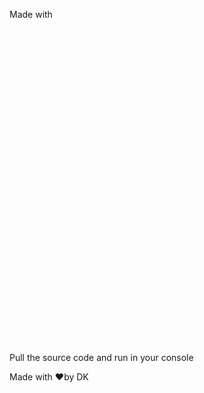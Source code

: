 Made with <?xml version="1.0" encoding="utf-8"?>
<!-- Generator: Adobe Illustrator 19.0.0, SVG Export Plug-In . SVG Version: 6.00 Build 0)  -->
<svg version="1.1" id="Layer_1" xmlns="http://www.w3.org/2000/svg" xmlns:xlink="http://www.w3.org/1999/xlink" x="0px" y="0px"
	 viewBox="0 0 500 500" style="enable-background:new 0 0 500 500;" xml:space="preserve">
<style type="text/css">
	.st0{fill:#0074BD;}
	.st1{fill:#EA2D2E;}
</style>
<g id="XMLID_1_">
	<path id="XMLID_16_" class="st0" d="M216.3,261.3c0,0-9.7,5.6,6.9,7.5c20.1,2.3,30.4,2,52.5-2.2c0,0,5.8,3.7,14,6.8
		C240,294.7,177.3,272.2,216.3,261.3L216.3,261.3z"/>
	<path id="XMLID_15_" class="st0" d="M210.2,233.5c0,0-10.9,8.1,5.7,9.8c21.5,2.2,38.4,2.4,67.8-3.3c0,0,4.1,4.1,10.4,6.4
		C234.2,263.9,167.3,247.7,210.2,233.5L210.2,233.5z"/>
	<path id="XMLID_14_" class="st1" d="M261.4,186.3c12.2,14.1-3.2,26.8-3.2,26.8s31.1-16,16.8-36.1c-13.3-18.7-23.6-28,31.8-60.1
		C306.8,116.8,219.9,138.5,261.4,186.3L261.4,186.3z"/>
	<path id="XMLID_13_" class="st0" d="M327.1,281.8c0,0,7.2,5.9-7.9,10.5c-28.7,8.7-119.4,11.3-144.5,0.3c-9-3.9,7.9-9.4,13.3-10.6
		c5.6-1.2,8.7-1,8.7-1c-10.1-7.1-65.1,13.9-27.9,20C270,317.5,353.4,293.7,327.1,281.8L327.1,281.8z"/>
	<path id="XMLID_12_" class="st0" d="M221,204.7c0,0-46.1,11-16.3,14.9c12.6,1.7,37.6,1.3,61-0.7c19.1-1.6,38.3-5,38.3-5
		s-6.7,2.9-11.6,6.2c-46.8,12.3-137.3,6.6-111.3-6C203.1,203.5,221,204.7,221,204.7L221,204.7z"/>
	<path id="XMLID_11_" class="st0" d="M303.7,250.9c47.6-24.7,25.6-48.5,10.2-45.3c-3.8,0.8-5.4,1.5-5.4,1.5s1.4-2.2,4.1-3.1
		c30.4-10.7,53.8,31.5-9.8,48.2C302.8,252.2,303.5,251.5,303.7,250.9L303.7,250.9z"/>
	<path id="XMLID_10_" class="st1" d="M275,65c0,0,26.4,26.4-25,66.9c-41.2,32.5-9.4,51.1,0,72.3c-24.1-21.7-41.7-40.8-29.9-58.6
		C237.5,119.6,285.6,106.9,275,65L275,65z"/>
	<path id="XMLID_9_" class="st0" d="M225.6,318c45.7,2.9,115.9-1.6,117.6-23.3c0,0-3.2,8.2-37.8,14.7c-39,7.3-87.1,6.5-115.7,1.8
		C189.8,311.2,195.6,316.1,225.6,318L225.6,318z"/>
	<path class="st1" d="M341.1,356.8h-1.4V356h3.7v0.8h-1.4v3.9h-1L341.1,356.8L341.1,356.8L341.1,356.8z M348.6,357L348.6,357
		l-1.4,3.7h-0.6l-1.4-3.7h0v3.7h-0.9V356h1.3l1.3,3.3l1.3-3.3h1.3v4.7h-0.9L348.6,357L348.6,357z"/>
	<path class="st1" d="M218.2,400.6c-4.3,3.7-8.9,5.8-13,5.8c-5.8,0-9-3.5-9-9.1c0-6.1,3.4-10.5,16.9-10.5h5V400.6L218.2,400.6
		L218.2,400.6z M230.1,414v-41.5c0-10.6-6.1-17.6-20.6-17.6c-8.5,0-16,2.1-22.1,4.8l1.7,7.4c4.8-1.8,11-3.4,17-3.4
		c8.4,0,12,3.4,12,10.4v5.3H214c-20.4,0-29.6,7.9-29.6,19.8c0,10.3,6.1,16.1,17.5,16.1c7.3,0,12.8-3,18-7.5l0.9,6.3H230.1L230.1,414
		z"/>
	<path id="XMLID_4_" class="st1" d="M269.8,414h-14.8l-17.9-58.1h13l11.1,35.7l2.5,10.7c5.6-15.5,9.6-31.3,11.5-46.4h12.6
		C284.3,375.1,278.3,396.1,269.8,414L269.8,414z"/>
	<path class="st1" d="M326.7,400.6c-4.3,3.7-8.9,5.8-13,5.8c-5.8,0-9-3.5-9-9.1c0-6.1,3.4-10.5,16.9-10.5h5L326.7,400.6L326.7,400.6
		L326.7,400.6z M338.6,414v-41.5c0-10.6-6.1-17.6-20.7-17.6c-8.5,0-16,2.1-22.1,4.8l1.7,7.4c4.8-1.8,11-3.4,17-3.4
		c8.4,0,12,3.4,12,10.4v5.3h-4.2c-20.4,0-29.6,7.9-29.6,19.8c0,10.3,6.1,16.1,17.5,16.1c7.4,0,12.8-3,18-7.5l0.9,6.3H338.6
		L338.6,414z"/>
	<path id="XMLID_2_" class="st1" d="M171.3,423.9c-3.4,5-8.9,8.9-14.9,11.1l-5.9-6.9c4.6-2.3,8.5-6.1,10.3-9.6
		c1.6-3.1,2.2-7.2,2.2-16.8v-66.3h12.6v65.4C175.7,413.6,174.7,418.8,171.3,423.9L171.3,423.9z"/>
</g>
</svg>

Pull the source code and run in your console


Made with :heart:by DK
